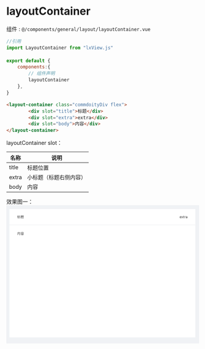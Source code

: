 #  

# layoutContainer

组件 : `@/components/general/layout/layoutContainer.vue`


``` js
//引用
import LayoutContainer from "lxView.js"

export default {
    components:{
        // 组件声明
        layoutContainer
    },
}
```

``` html
<layout-container class="commdoityDiv flex">
        <div slot="title">标题</div>
        <div slot="extra">extra</div>
        <div slot="body">内容</div>
</layout-container>
```

layoutContainer slot： 

| 名称 | 说明 | 
| ------ | ------ |
| title | 标题位置 |
| extra | 小标题（标题右侧内容）|
| body | 内容 |


效果图一：
![avatar](../../image/layoutContainer.png)